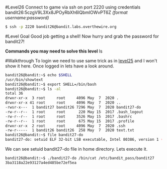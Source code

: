 #Level26
Connect to game via ssh on port 2220 using credentials bandit26:5czgV9L3Xx8JPOyRbXh6lQbmIOWvPT6Z
_(format username:password)_
```sh
$ ssh -p 2220 bandit26@bandit.labs.overthewire.org
```
#Level Goal
Good job getting a shell! Now hurry and grab the password for bandit27!

**Commands you may need to solve this level**
ls

#Walkthrough
To login we need to use same trick as in [level25](25-otw-bandit-level-25.md "25-otw-bandit-level-25.md") and I won't show it here.
Once logged in lets have a look around.
```sh
bandit26@bandit:~$ echo $SHELL
/usr/bin/showtext
bandit26@bandit:~$ export SHELL=/bin/bash
bandit26@bandit:~$ ls -al
total 36
drwxr-xr-x  3 root     root     4096 May  7  2020 .
drwxr-xr-x 41 root     root     4096 May  7  2020 ..
-rwsr-x---  1 bandit27 bandit26 7296 May  7  2020 bandit27-do
-rw-r--r--  1 root     root      220 May 15  2017 .bash_logout
-rw-r--r--  1 root     root     3526 May 15  2017 .bashrc
-rw-r--r--  1 root     root      675 May 15  2017 .profile
drwxr-xr-x  2 root     root     4096 May  7  2020 .ssh
-rw-r-----  1 bandit26 bandit26  258 May  7  2020 text.txt
bandit26@bandit:~$ file bandit27-do 
bandit27-do: setuid ELF 32-bit LSB executable, Intel 80386, version 1 (SYSV), dynamically linked, interpreter /lib/ld-linux.so.2, for GNU/Linux 2.6.32, BuildID[sha1]=8e941f24b8c5cd0af67b22b724c57e1ab92a92a1, not stripped
```
We can see setuid bandit27-do file in home directory. Lets execute it.
```sh
bandit26@bandit:~$ ./bandit27-do /bin/cat /etc/bandit_pass/bandit27
3ba3118a22e93127a4ed485be72ef5ea
```
